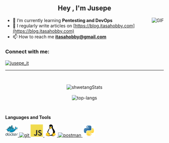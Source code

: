 <h2 align="center">Hey , I'm Jusepe</h2>

<img align="right" height="150rem" alt="GIF" src="https://media4.giphy.com/media/XIqCQx02E1U9W/giphy.gif?cid=790b76118058d44b8f20045259e42b05af9ba7d839813383&rid=giphy.gif&ct=g" />

- 🌱 I’m currently learning **Pentesting and DevOps**
- 📝 I regularly write articles on [https://blog.itasahobby.com](https://blog.itasahobby.com)
- 📫 How to reach me **itasahobby@gmail.com**

<h3 align="left">Connect with me:</h3>
<p align="left">
<a href="https://twitter.com/jusepe_it" target="blank"><img align="center" src="https://raw.githubusercontent.com/rahuldkjain/github-profile-readme-generator/master/src/images/icons/Social/twitter.svg" alt="jusepe_it" height="30" width="40" /></a>
</p>

***

 <br>

<p align="center">
  <img src="https://github-readme-stats.vercel.app/api?username=itasahobby&theme=dark&show_icons=true" alt="shwetangStats" />  
  <br />
  <br />
  <img src="https://github-readme-stats.vercel.app/api/top-langs/?username=itasahobby&layout=compact&theme=dark" alt="top-langs" />
</p>

<br>

**Languages and Tools**

<p align="left"> <a href="https://www.docker.com/" target="_blank"> <img src="https://raw.githubusercontent.com/devicons/devicon/master/icons/docker/docker-original-wordmark.svg" alt="docker" width="40" height="40"/> </a> <a href="https://git-scm.com/" target="_blank"> <img src="https://www.vectorlogo.zone/logos/git-scm/git-scm-icon.svg" alt="git" width="40" height="40"/> </a> <a href="https://developer.mozilla.org/en-US/docs/Web/JavaScript" target="_blank"> <img src="https://raw.githubusercontent.com/devicons/devicon/master/icons/javascript/javascript-original.svg" alt="javascript" width="40" height="40"/> </a> <a href="https://www.linux.org/" target="_blank"> <img src="https://raw.githubusercontent.com/devicons/devicon/master/icons/linux/linux-original.svg" alt="linux" width="40" height="40"/> </a> <a href="https://postman.com" target="_blank"> <img src="https://www.vectorlogo.zone/logos/getpostman/getpostman-icon.svg" alt="postman" width="40" height="40"/> </a> <a href="https://www.python.org" target="_blank"> <img src="https://raw.githubusercontent.com/devicons/devicon/master/icons/python/python-original.svg" alt="python" width="40" height="40"/> </a> </p>
